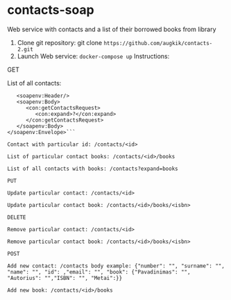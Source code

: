 # contacts-soap
Web service with contacts and a list of their borrowed books from library

1. Clone git repository: git clone ```https://github.com/augkik/contacts-2.git```
2. Launch Web service: ```docker-compose up```
Instructions:

GET

List of all contacts:
```<soapenv:Envelope xmlns:soapenv="http://schemas.xmlsoap.org/soap/envelope/" xmlns:con="http://www.example.com/contacts">
   <soapenv:Header/>
   <soapenv:Body>
      <con:getContactsRequest>
         <con:expand>?</con:expand>
      </con:getContactsRequest>
   </soapenv:Body>
</soapenv:Envelope>```

Contact with particular id: /contacts/<id>

List of particular contact books: /contacts/<id>/books

List of all contacts with books: /contacts?expand=books

PUT

Update particular contact: /contacts/<id>

Update particular contact book: /contacts/<id>/books/<isbn>

DELETE

Remove particular contact: /contacts/<id>

Remove particular contact book: /contacts/<id>/books/<isbn>

POST

Add new contact: /contacts body example: {"number": "", "surname": "", "name": "", "id": ,"email": "", "book": {"Pavadinimas": "", "Autorius": "","ISBN": "", "Metai":}}

Add new book: /contacts/<id>/books
